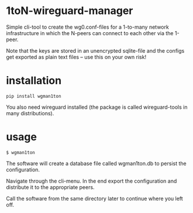 # 1toN-wireguard-manager

Simple cli-tool to create the wg0.conf-files for a 1-to-many network infrastructure in which the N-peers can connect to each other via the 1-peer.

Note that the keys are stored in an unencrypted sqlite-file and the configs get exported as plain text files – use this on your own risk!

# installation

    pip install wgman1ton

You also need wireguard installed (the package is called wireguard-tools in many distributions).

# usage

    $ wgman1ton

The software will create a database file called wgman1ton.db to persist the configuration.

Navigate through the cli-menu. In the end export the configuration and distribute it to the appropriate peers.

Call the software from the same directory later to continue where you left off.
